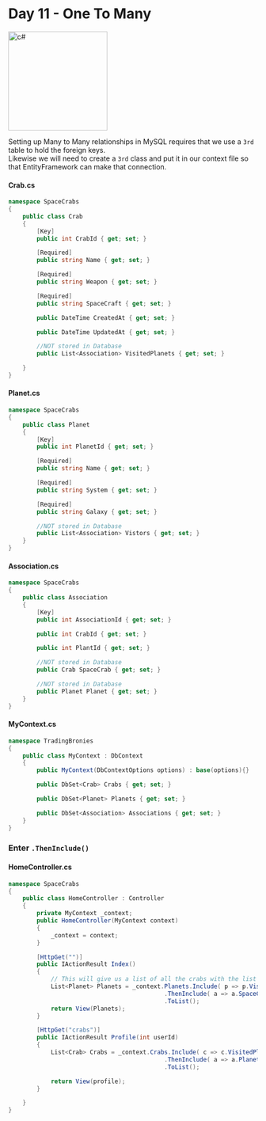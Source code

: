 # Day 11 - One To Many

<img src="https://upload.wikimedia.org/wikipedia/commons/thumb/7/7a/C_Sharp_logo.svg/800px-C_Sharp_logo.svg.png" alt="c#" width="200px" />

Setting up Many to Many relationships in MySQL requires that we use a `3rd` table to hold the foreign keys.<br>
Likewise we will need to create a `3rd` class and put it in our context file so that EntityFramework can make that connection.

#### Crab.cs

```cs
namespace SpaceCrabs
{
    public class Crab
    {
        [Key]
        public int CrabId { get; set; }

        [Required]
        public string Name { get; set; }

        [Required]
        public string Weapon { get; set; }

        [Required]
        public string SpaceCraft { get; set; }

        public DateTime CreatedAt { get; set; }

        public DateTime UpdatedAt { get; set; }

        //NOT stored in Database
        public List<Association> VisitedPlanets { get; set; }

    }
}
```

#### Planet.cs

```cs
namespace SpaceCrabs
{
    public class Planet
    {
        [Key]
        public int PlanetId { get; set; }

        [Required]
        public string Name { get; set; }

        [Required]
        public string System { get; set; }

        [Required]
        public string Galaxy { get; set; }

        //NOT stored in Database
        public List<Association> Vistors { get; set; }
    }
}

```

#### Association.cs

```cs
namespace SpaceCrabs
{
    public class Association
    {
        [Key]
        public int AssociationId { get; set; }

        public int CrabId { get; set; }

        public int PlantId { get; set; }

        //NOT stored in Database
        public Crab SpaceCrab { get; set; }

        //NOT stored in Database
        public Planet Planet { get; set; }
    }
}
```

#### MyContext.cs

```cs
namespace TradingBronies
{
    public class MyContext : DbContext
    {
        public MyContext(DbContextOptions options) : base(options){}

        public DbSet<Crab> Crabs { get; set; }

        public DbSet<Planet> Planets { get; set; }

        public DbSet<Association> Associations { get; set; }
    }
}
```

### Enter `.ThenInclude()` 

#### HomeController.cs

```cs
namespace SpaceCrabs
{
    public class HomeController : Controller
    {
        private MyContext _context;
        public HomeController(MyContext context)
        {
            _context = context;
        } 

        [HttpGet("")]
        public IActionResult Index()
        {
            // This will give us a list of all the crabs with the list of associated planets 
            List<Planet> Planets = _context.Planets.Include( p => p.Visitors )
                                            .ThenInclude( a => a.SpaceCrab )
                                            .ToList();
            return View(Planets);
        }

        [HttpGet("crabs")]
        public IActionResult Profile(int userId)
        {
            List<Crab> Crabs = _context.Crabs.Include( c => c.VisitedPlanets )
                                            .ThenInclude( a => a.Planet )
                                            .ToList();

            return View(profile);
        }

    }
}
```